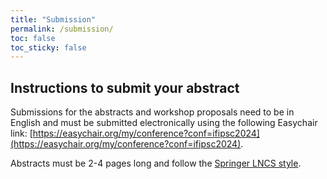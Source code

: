 ```yaml
---
title: "Submission"
permalink: /submission/
toc: false
toc_sticky: false
---
```


## Instructions to submit your abstract ##

Submissions for the abstracts and workshop proposals need to be in English and must be submitted electronically using the following Easychair link:
[https://easychair.org/my/conference?conf=ifipsc2024](https://easychair.org/my/conference?conf=ifipsc2024). 

Abstracts must be 2-4 pages long and follow the [Springer LNCS style](https://www.springer.com/gp/computer-science/lncs/conference-proceedings-guidelines).
